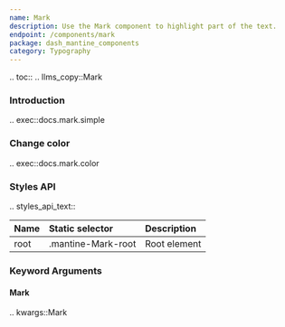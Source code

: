 ```yaml
---
name: Mark
description: Use the Mark component to highlight part of the text.
endpoint: /components/mark
package: dash_mantine_components
category: Typography
---
```


.. toc::
.. llms_copy::Mark

### Introduction

.. exec::docs.mark.simple
  
### Change color

.. exec::docs.mark.color

### Styles API

.. styles_api_text::

| Name        | Static selector    | Description                                      |
|:------------|:-------------------|:-------------------------------------------------|
| root        | .mantine-Mark-root | Root element                                     |

### Keyword Arguments

#### Mark

.. kwargs::Mark
